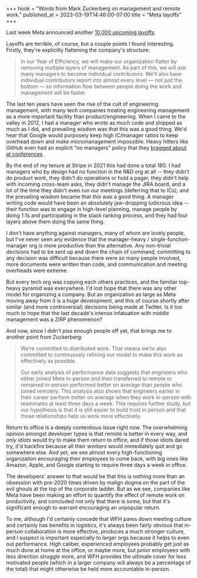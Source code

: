 +++
hook = "Words from Mark Zuckerberg on management and remote work."
published_at = 2023-03-19T14:46:00-07:00
title = "Meta layoffs"
+++

Last week Meta announced another [10,000 upcoming layoffs](https://about.fb.com/news/2023/03/mark-zuckerberg-meta-year-of-efficiency/).

Layoffs are terrible, of course, but a couple points I found interesting. Firstly, they're explicitly flattening the company's structure:

> In our Year of Efficiency, we will make our organization flatter by removing multiple layers of management. As part of this, we will ask many managers to become individual contributors. We’ll also have individual contributors report into almost every level — not just the bottom — so information flow between people doing the work and management will be faster.

The last ten years have seen the rise of the cult of engineering management, with many tech companies treating engineering management as a more important facility than product/engineering. When I came to the valley in 2012, I had a manager who wrote as much code and shipped as much as I did, and prevailing wisdom was that this was a good thing. We'd hear that Google would purposely keep high IC/manager ratios to keep overhead down and make micromanagement impossible. Heavy hitters like GitHub even had an explicit "no managers" policy that they [bragged about at conferences](https://zachholman.com/talk/how-github-no-longer-works/).

By the end of my tenure at Stripe in 2021 this had done a total 180. I had managers who by design had no function in the R&D org at all -- they didn't do product work, they didn't do operations or hold a pager, they didn't help with incoming cross-team asks, they didn't manage the JIRA board, and a lot of the time they didn't even run our meetings (deferring that to ICs); and the prevailing wisdom became that _this_ was a good thing. A manager writing code would have been an absolutely jaw-dropping ludicrous idea -- their function was to engage in high-level planning, manage people by doing 1:1s and participating in the stack ranking process, and they had four layers above them doing the same thing.

I don't have anything against managers, many of whom are lovely people, but I've never seen any evidence that the manager-heavy / single-function-manager org is more productive than the alternative. Any non-trivial decisions had to be sent up and down the chain of command, committing to any decision was difficult because there were so many people involved, more documents were written than code, and communication and meeting overheads were extreme.

But every tech org was copying each others practices, and the familiar top-heavy pyramid was everywhere. I'd lost hope that there was any other model for organizing a company. But an organization as large as Meta moving away from it is a _huge_ development, and this of course shortly after similar (and more controversial) decisions being made at Twitter. Is it too much to hope that the last decade's intense infatuation with middle management was a ZIRP phenomenon?

And now, since I didn't piss enough people off yet, that brings me to another point from Zuckerberg:

> We’re committed to distributed work. That means we’re also committed to continuously refining our model to make this work as effectively as possible.
>
> Our early analysis of performance data suggests that engineers who either joined Meta in-person and then transferred to remote or remained in-person performed better on average than people who joined remotely. This analysis also shows that engineers earlier in their career perform better on average when they work in-person with teammates at least three days a week. This requires further study, but our hypothesis is that it is still easier to build trust in person and that those relationships help us work more effectively.

Return to office is a deeply contentious issue right now. The overwhelming opinion amongst developer types is that remote is better in every way, and _only idiots_ would try to make them return to office, and if those idiots dared try, it'd backfire because all their workers would immediately quit and go somewhere else. And yet, we see almost every high-functioning organization encouraging their employees to come back, with big ones like Amazon, Apple, and Google starting to require three days a week in office.

The developers' answer to that would be that this is nothing more than an obsession with pre-2020 times driven by malign dogma on the part of the evil ghouls at the top of the corporate ladder. But as we see, companies like Meta have been making an effort to quantify the effect of remote work on productivity, and concluded not only that there is some, but that it's significant enough to warrant encouraging an unpopular return.

To me, although I'd certainly concede that WFH pares down meeting culture and certainly has benefits in logistics, it's always been fairly obvious that in-person collaboration is more effective, produces a much stronger culture, and I suspect is important especially to larger orgs because it helps to even out performance. High caliber, experienced employees probably get just as much done at home at the office, or maybe more, but junior employees with less direction struggle more, and WFH provides the ultimate cover for less motivated people (which in a larger company will always be a percentage of the total) that might otherwise be held more accountable in-person.
